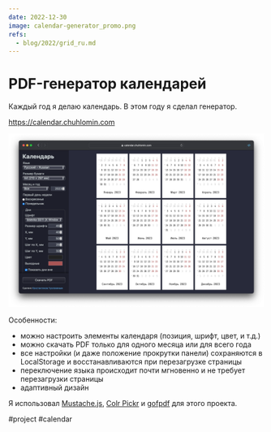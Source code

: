 ```yaml
---
date: 2022-12-30
image: calendar-generator_promo.png
refs:
  - blog/2022/grid_ru.md
---
```


# PDF-генератор календарей

Каждый год я делаю календарь. В этом году я сделал генератор.

https://calendar.chuhlomin.com

![Calendar Generator](calendar-generator_ru.png "")

Особенности:

- можно настроить элементы календаря (позиция, шрифт, цвет, и т.д.)
- можно скачать PDF только для одного месяца или для всего года
- все настройки (и даже положение прокрутки панели) сохраняются в LocalStorage и восстанавливаются при перезагрузке страницы
- переключение языка происходит почти мгновенно и не требует перезагрузки страницы
- адаптивный дизайн

Я использовал [Mustache.js](https://github.com/janl/mustache.js),
[Colr Pickr](https://github.com/R-TEK/colr_pickr)
и [gofpdf](https://github.com/jung-kurt/gofpdf) для этого проекта.

#project #calendar
